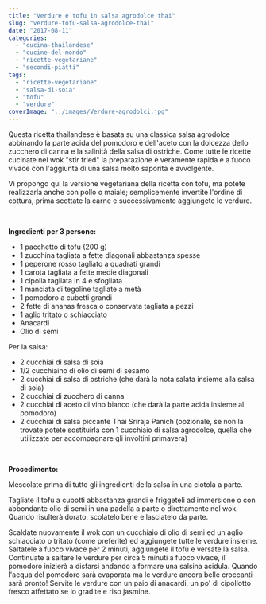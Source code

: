 ```yaml
---
title: "Verdure e tofu in salsa agrodolce thai"
slug: "verdure-tofu-salsa-agrodolce-thai"
date: "2017-08-11"
categories: 
  - "cucina-thailandese"
  - "cucine-del-mondo"
  - "ricette-vegetariane"
  - "secondi-piatti"
tags: 
  - "ricette-vegetariane"
  - "salsa-di-soia"
  - "tofu"
  - "verdure"
coverImage: "../images/Verdure-agrodolci.jpg"
---
```


Questa ricetta thailandese è basata su una classica salsa agrodolce abbinando la parte acida del pomodoro e dell'aceto con la dolcezza dello zucchero di canna e la salinità della salsa di ostriche. Come tutte le ricette cucinate nel wok "stir fried" la preparazione è veramente rapida e a fuoco vivace con l'aggiunta di una salsa molto saporita e avvolgente.

Vi propongo qui la versione vegetariana della ricetta con tofu, ma potete realizzarla anche con pollo o maiale; semplicemente invertite l'ordine di cottura, prima scottate la carne e successivamente aggiungete le verdure.

 

**Ingredienti per 3 persone:**

- 1 pacchetto di tofu (200 g)
- 1 zucchina tagliata a fette diagonali abbastanza spesse
- 1 peperone rosso tagliato a quadrati grandi
- 1 carota tagliata a fette medie diagonali
- 1 cipolla tagliata in 4 e sfogliata
- 1 manciata di tegoline tagliate a metà
- 1 pomodoro a cubetti grandi
- 2 fette di ananas fresca o conservata tagliata a pezzi
- 1 aglio tritato o schiacciato
- Anacardi
- Olio di semi

Per la salsa:

- 2 cucchiai di salsa di soia
- 1/2 cucchiaino di olio di semi di sesamo
- 2 cucchiai di salsa di ostriche (che darà la nota salata insieme alla salsa di soia)
- 2 cucchiai di zucchero di canna
- 2 cucchiai di aceto di vino bianco (che darà la parte acida insieme al pomodoro)
- 2 cucchiai di salsa piccante Thai Sriraja Panich (opzionale, se non la trovate potete sostituirla con 1 cucchiaio di salsa agrodolce, quella che utilizzate per accompagnare gli involtini primavera)

 

**Procedimento:**

Mescolate prima di tutto gli ingredienti della salsa in una ciotola a parte.

Tagliate il tofu a cubotti abbastanza grandi e friggeteli ad immersione o con abbondante olio di semi in una padella a parte o direttamente nel wok. Quando risulterà dorato, scolatelo bene e lasciatelo da parte.

Scaldate nuovamente il wok con un cucchiaio di olio di semi ed un aglio schiacciato o tritato (come preferite) ed aggiungete tutte le verdure insieme. Saltatele a fuoco vivace per 2 minuti, aggiungete il tofu e versate la salsa. Continuate a saltare le verdure per circa 5 minuti a fuoco vivace, il pomodoro inizierà a disfarsi andando a formare una salsina acidula. Quando l'acqua del pomodoro sarà evaporata ma le verdure ancora belle croccanti sarà pronto! Servite le verdure con un paio di anacardi, un po' di cipollotto fresco affettato se lo gradite e riso jasmine.

